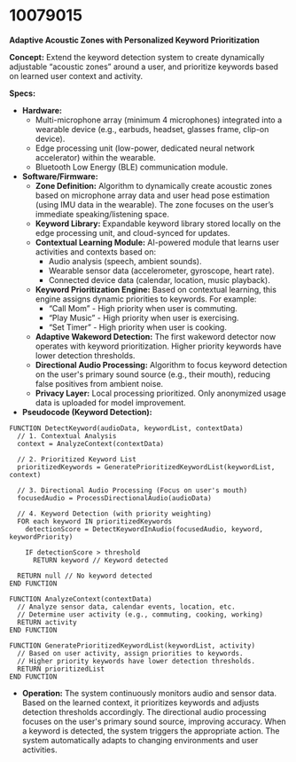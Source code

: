 # 10079015

**Adaptive Acoustic Zones with Personalized Keyword Prioritization**

**Concept:** Extend the keyword detection system to create dynamically adjustable “acoustic zones” around a user, and prioritize keywords based on learned user context and activity.

**Specs:**

*   **Hardware:**
    *   Multi-microphone array (minimum 4 microphones) integrated into a wearable device (e.g., earbuds, headset, glasses frame, clip-on device).
    *   Edge processing unit (low-power, dedicated neural network accelerator) within the wearable.
    *   Bluetooth Low Energy (BLE) communication module.
*   **Software/Firmware:**
    *   **Zone Definition:** Algorithm to dynamically create acoustic zones based on microphone array data and user head pose estimation (using IMU data in the wearable). The zone focuses on the user’s immediate speaking/listening space.
    *   **Keyword Library:** Expandable keyword library stored locally on the edge processing unit, and cloud-synced for updates.
    *   **Contextual Learning Module:** AI-powered module that learns user activities and contexts based on:
        *   Audio analysis (speech, ambient sounds).
        *   Wearable sensor data (accelerometer, gyroscope, heart rate).
        *   Connected device data (calendar, location, music playback).
    *   **Keyword Prioritization Engine:** Based on contextual learning, this engine assigns dynamic priorities to keywords.  For example:
        *   “Call Mom” - High priority when user is commuting.
        *   “Play Music” - High priority when user is exercising.
        *   “Set Timer” - High priority when user is cooking.
    *   **Adaptive Wakeword Detection:** The first wakeword detector now operates with keyword prioritization. Higher priority keywords have lower detection thresholds.
    *   **Directional Audio Processing:**  Algorithm to focus keyword detection on the user's primary sound source (e.g., their mouth), reducing false positives from ambient noise.
    *   **Privacy Layer:**  Local processing prioritized. Only anonymized usage data is uploaded for model improvement.
*   **Pseudocode (Keyword Detection):**

```
FUNCTION DetectKeyword(audioData, keywordList, contextData)
  // 1. Contextual Analysis
  context = AnalyzeContext(contextData)

  // 2. Prioritized Keyword List
  prioritizedKeywords = GeneratePrioritizedKeywordList(keywordList, context)

  // 3. Directional Audio Processing (Focus on user's mouth)
  focusedAudio = ProcessDirectionalAudio(audioData)

  // 4. Keyword Detection (with priority weighting)
  FOR each keyword IN prioritizedKeywords
    detectionScore = DetectKeywordInAudio(focusedAudio, keyword, keywordPriority)

    IF detectionScore > threshold
      RETURN keyword // Keyword detected

  RETURN null // No keyword detected
END FUNCTION

FUNCTION AnalyzeContext(contextData)
  // Analyze sensor data, calendar events, location, etc.
  // Determine user activity (e.g., commuting, cooking, working)
  RETURN activity
END FUNCTION

FUNCTION GeneratePrioritizedKeywordList(keywordList, activity)
  // Based on user activity, assign priorities to keywords.
  // Higher priority keywords have lower detection thresholds.
  RETURN prioritizedList
END FUNCTION
```

*   **Operation:** The system continuously monitors audio and sensor data. Based on the learned context, it prioritizes keywords and adjusts detection thresholds accordingly. The directional audio processing focuses on the user's primary sound source, improving accuracy. When a keyword is detected, the system triggers the appropriate action.  The system automatically adapts to changing environments and user activities.